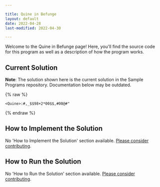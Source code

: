 ```yaml
---

title: Quine in Befunge
layout: default
date: 2022-04-28
last-modified: 2022-04-30

---
```


Welcome to the Quine in Befunge page! Here, you'll find the source code for this program as well as a description of how the program works.

## Current Solution

**Note**: The solution shown here is the current solution in the Sample Programs repository. Documentation below may be outdated.

{% raw %}

```Befunge
<Quine>:#,_$$98+2*00$$,#00@#"
```

{% endraw %}

## How to Implement the Solution

No 'How to Implement the Solution' section available. [Please consider contributing](https://github.com/TheRenegadeCoder/sample-programs-website).

## How to Run the Solution

No 'How to Run the Solution' section available. [Please consider contributing](https://github.com/TheRenegadeCoder/sample-programs-website).